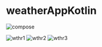 # weatherAppKotlin

![compose](https://github.com/user-attachments/assets/4f9631f2-87a8-4881-a3c2-4c1bcfd2ddc7)

![wthr1](https://github.com/user-attachments/assets/c5099ea1-e478-4563-84ba-6242614f8246)
![wthr2](https://github.com/user-attachments/assets/f8d4370a-6b46-44a4-be1d-a5a8b1ecbb5f)
![wthr3](https://github.com/user-attachments/assets/f48241f0-e973-4704-bcba-795dc103908a)


